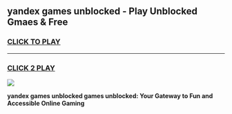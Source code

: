 
## yandex games unblocked - Play Unblocked Gmaes & Free
<h3>
<a href="https://news.freeplayer.one?title=yandex_games_unblocked&ref=23F">CLICK TO PLAY</a></h3>
<hr>

<h3>
<a href="https://news.freeplayer.one?title=yandex_games_unblocked&ref=23F">CLICK 2 PLAY</a>
  
</h3>

<a href="https://news.freeplayer.one?title=yandex_games_unblocked&ref=23F/"><img src="https://clearcache.store/games.png"></a>


**yandex games unblocked games unblocked: Your Gateway to Fun and Accessible Online Gaming**
